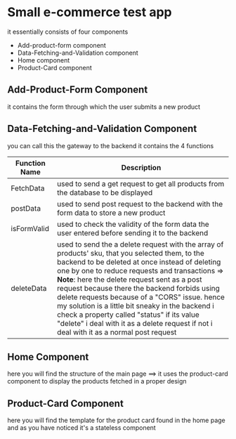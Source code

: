 # Small e-commerce test app
it essentially consists of four components
  * Add-product-form component
  * Data-Fetching-and-Validation component
  * Home component
  * Product-Card component

## Add-Product-Form Component
it contains the form through which the user submits a new product

## Data-Fetching-and-Validation Component
you can call this the gateway to the backend it contains the 4 functions

Function Name         | Description
--------------------- | -------------
FetchData             | used to send a get request to get all products from the database to be displayed 
postData              | used to send post request to the backend with the form data to store a new product
isFormValid           | used to check the validity of the form data the user entered before sending it to the backend
deleteData            | used to send the a delete request with the array of products' sku, that you selected them, to the backend to be deleted at once instead of deleting one by one to reduce requests and transactions => **Note**: here the delete request sent as a post request because there the backend forbids using delete requests because of a "CORS" issue. hence my solution is a little bit sneaky in the backend i check a property called "status" if its value "delete" i deal with it as a delete request if not i deal with it as a normal post request


## Home Component
here you will find the structure of the main page
==> it uses the product-card component to display the products fetched in a proper design

## Product-Card Component
here you will find the template for the product card found in the home page and as you have noticed it's a stateless component

